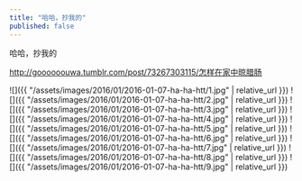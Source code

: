 ```yaml
---
title: "哈哈，抄我的"
published: false
---
```

哈哈，抄我的

http://goooooouwa.tumblr.com/post/73267303115/怎样在家中晾腊肠



![]({{ "/assets/images/2016/01/2016-01-07-ha-ha-htt/1.jpg" | relative_url }})
![]({{ "/assets/images/2016/01/2016-01-07-ha-ha-htt/2.jpg" | relative_url }})
![]({{ "/assets/images/2016/01/2016-01-07-ha-ha-htt/3.jpg" | relative_url }})
![]({{ "/assets/images/2016/01/2016-01-07-ha-ha-htt/4.jpg" | relative_url }})
![]({{ "/assets/images/2016/01/2016-01-07-ha-ha-htt/5.jpg" | relative_url }})
![]({{ "/assets/images/2016/01/2016-01-07-ha-ha-htt/6.jpg" | relative_url }})
![]({{ "/assets/images/2016/01/2016-01-07-ha-ha-htt/7.jpg" | relative_url }})
![]({{ "/assets/images/2016/01/2016-01-07-ha-ha-htt/8.jpg" | relative_url }})
![]({{ "/assets/images/2016/01/2016-01-07-ha-ha-htt/9.jpg" | relative_url }})
